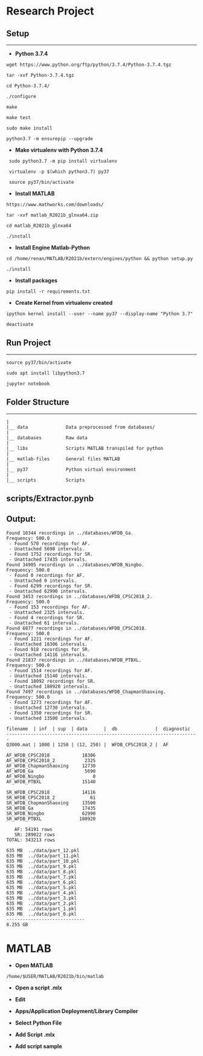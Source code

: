 # Research Project

## Setup
---
- **Python 3.7.4**
```
wget https://www.python.org/ftp/python/3.7.4/Python-3.7.4.tgz

tar -xvf Python-3.7.4.tgz

cd Python-3.7.4/

./configure

make

make test

sudo make install

python3.7 -m ensurepip --upgrade
```

- **Make virtualenv with Python 3.7.4**
```
 sudo python3.7 -m pip install virtualenv

 virtualenv -p $(which python3.7) py37

 source py37/bin/activate
```

- **Install MATLAB**
```
https://www.mathworks.com/downloads/

tar -xvf matlab_R2021b_glnxa64.zip

cd matlab_R2021b_glnxa64

./install
```

- **Install Engine Matlab-Python**
```
cd /home/renan/MATLAB/R2021b/extern/engines/python && python setup.py 

./install
```


- **Install packages**
```
pip install -r requirements.txt
```

- **Create Kernel from virtualenv created**
```
ipython kernel install --user --name py37 --display-name "Python 3.7"

deactivate
```

## Run Project
---
```
source py37/bin/activate

sudo apt install libpython3.7

jupyter notebook
```

## **Folder Structure**
---
```
|
|__ data              Data preprocessed from databases/
|
|__ databases         Raw data
|
|__ libs              Scripts MATLAB transpiled for python
|
|__ matlab-files      General files MATLAB
|
|__ py37              Python virtual environment
|
|__ scripts           Scripts
```

## **scripts/Extractor.pynb**
Output:
---
```
Found 10344 recordings in ../databases/WFDB_Ga.
Frequency: 500.0
 - Found 570 recordings for AF.
 - Unattached 5690 intervals.
 - Found 1752 recordings for SR.
 - Unattached 17435 intervals.
Found 34905 recordings in ../databases/WFDB_Ningbo.
Frequency: 500.0
 - Found 0 recordings for AF.
 - Unattached 0 intervals.
 - Found 6299 recordings for SR.
 - Unattached 62990 intervals.
Found 3453 recordings in ../databases/WFDB_CPSC2018_2.
Frequency: 500.0
 - Found 153 recordings for AF.
 - Unattached 2325 intervals.
 - Found 4 recordings for SR.
 - Unattached 61 intervals.
Found 6877 recordings in ../databases/WFDB_CPSC2018.
Frequency: 500.0
 - Found 1221 recordings for AF.
 - Unattached 18306 intervals.
 - Found 918 recordings for SR.
 - Unattached 14116 intervals.
Found 21837 recordings in ../databases/WFDB_PTBXL.
Frequency: 500.0
 - Found 1514 recordings for AF.
 - Unattached 15140 intervals.
 - Found 18092 recordings for SR.
 - Unattached 180920 intervals.
Found 7497 recordings in ../databases/WFDB_ChapmanShaoxing.
Frequency: 500.0
 - Found 1273 recordings for AF.
 - Unattached 12730 intervals.
 - Found 1350 recordings for SR.
 - Unattached 13500 intervals.
```

```
filename  | inf  | sup  | data      |  db              |  diagnostic
-----------------------------------------------------------------------
Q3000.mat | 1000 | 1250 | (12, 250) |  WFDB_CPSC2018_2 |  AF
```

```               
AF_WFDB_CPSC2018            18306
AF_WFDB_CPSC2018_2           2325
AF_WFDB_ChapmanShaoxing     12730
AF_WFDB_Ga                   5690
AF_WFDB_Ningbo                  0
AF_WFDB_PTBXL               15140

SR_WFDB_CPSC2018            14116
SR_WFDB_CPSC2018_2             61
SR_WFDB_ChapmanShaoxing     13500
SR_WFDB_Ga                  17435
SR_WFDB_Ningbo              62990
SR_WFDB_PTBXL              180920

   AF: 54191 rows
   SR: 289022 rows
TOTAL: 343213 rows
```
```
635 MB  ../data/part_12.pkl
635 MB  ../data/part_11.pkl
635 MB  ../data/part_10.pkl
635 MB  ../data/part_9.pkl
635 MB  ../data/part_8.pkl
635 MB  ../data/part_7.pkl
635 MB  ../data/part_6.pkl
635 MB  ../data/part_5.pkl
635 MB  ../data/part_4.pkl
635 MB  ../data/part_3.pkl
635 MB  ../data/part_2.pkl
635 MB  ../data/part_1.pkl
635 MB  ../data/part_0.pkl
-----------------------------
8.255 GB
```

# **MATLAB**

- **Open MATLAB**
```
/home/$USER/MATLAB/R2021b/bin/matlab
```

- **Open a script .mlx**

- **Edit**

- **Apps/Application Deployment/Library Compiler**

- **Select Python File**

- **Add Script .mlx**

- **Add script sample**
